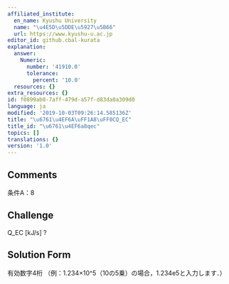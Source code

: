 ```yaml
---
affiliated_institute:
  en_name: Kyushu University
  name: "\u4E5D\u5DDE\u5927\u5B66"
  url: https://www.kyushu-u.ac.jp
editor_id: github.cbal-kurata
explanation:
  answer:
    Numeric:
      number: '41910.0'
      tolerance:
        percent: '10.0'
  resources: {}
extra_resources: {}
id: f0899ab0-7aff-479d-a57f-d83da0a309d0
language: ja
modified: '2019-10-03T09:26:14.585136Z'
title: "\u6761\u4EF6A\uFF1A8\uFF0CQ_EC"
title_id: "\u6761\u4EF6a8qec"
topics: []
translations: {}
version: '1.0'
---
```


## Comments
条件A：8

## Challenge
Q_EC [kJ/s] ?

## Solution Form
有効数字4桁
（例：1.234×10^5（10の5乗）の場合，1.234e5と入力します．）




